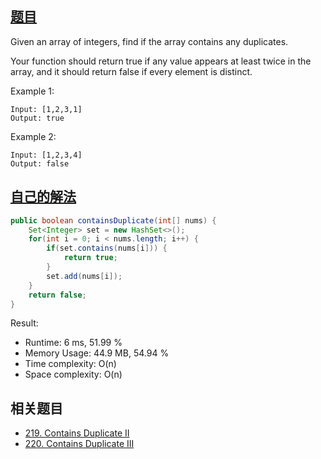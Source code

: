 ## [题目](https://leetcode.com/problems/contains-duplicate/)
Given an array of integers, find if the array contains any duplicates.

Your function should return true if any value appears at least twice in the array, and it should return false if every element is distinct.

Example 1:
```
Input: [1,2,3,1]
Output: true
```
Example 2:
```
Input: [1,2,3,4]
Output: false
```

## [自己的解法](https://leetcode.com/submissions/detail/427071200/)
```java
public boolean containsDuplicate(int[] nums) {
    Set<Integer> set = new HashSet<>();
    for(int i = 0; i < nums.length; i++) {
        if(set.contains(nums[i])) {
            return true;
        }
        set.add(nums[i]);
    }
    return false;
}
```
Result:
- Runtime: 6 ms, 51.99 %
- Memory Usage: 44.9 MB, 54.94 %
- Time complexity: O(n)
- Space complexity: O(n)

## 相关题目
- [219. Contains Duplicate II](/array/easy/219.Contains_Duplicate_II.md)
- [220. Contains Duplicate III](/array/medium/220.Contains_Duplicate_III.md)
